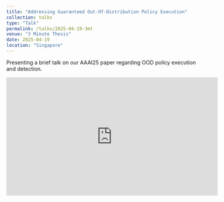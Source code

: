 ```yaml
---
title: "Addressing Guaranteed Out-Of-Distribution Policy Execution"
collection: talks
type: "Talk"
permalink: /talks/2025-04-19-3mt
venue: "3 Minute Thesis"
date: 2025-04-19
location: "Singapore"
---
```


Presenting a brief talk on our AAAI25 paper regarding OOD policy execution and detection.

<iframe width="560" height="315" src="https://www.youtube.com/embed/ADwbLjYOl9I?si=DKwXOWalfSF_INKO" title="YouTube video player" frameborder="0" allow="accelerometer; autoplay; clipboard-write; encrypted-media; gyroscope; picture-in-picture; web-share" referrerpolicy="strict-origin-when-cross-origin" allowfullscreen></iframe>
